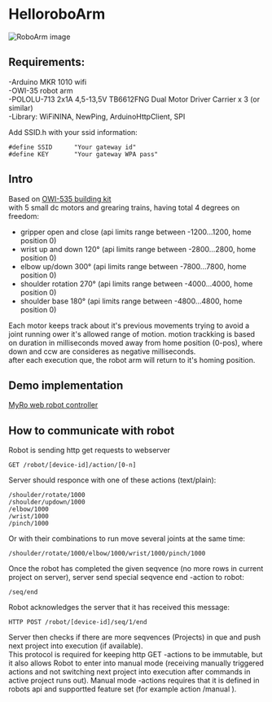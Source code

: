 # HelloroboArm

![RoboArm image](http://robo.sukelluspaikka.fi/images/RoboArm.jpg)

## Requirements:   

-Arduino MKR 1010 wifi   
-OWI-35 robot arm   
-POLOLU-713 2x1A 4,5-13,5V TB6612FNG Dual Motor Driver Carrier x 3 (or similar)   
-Library:  WiFiNINA, NewPing, ArduinoHttpClient, SPI   


   
Add SSID.h with your ssid information:   

```
#define SSID      "Your gateway id"   
#define KEY       "Your gateway WPA pass"   
```

## Intro

Based on  [OWI-535 building kit](https://owirobot.com/robotic-arm-edge/)   
    with 5 small dc motors and grearing trains, having total 4 degrees on freedom:   
- gripper open and close  (api limits range between -1200...1200, home position 0)  
- wrist up and down 120°  (api limits range between -2800...2800, home position 0)  
- elbow up/down 300°  (api limits range between -7800...7800, home position 0)  
- shoulder rotation 270°  (api limits range between -4000...4000, home position 0) 
- shoulder base 180°  (api limits range between -4800...4800, home position 0)  

Each motor keeps track about it's previous movements trying to avoid a joint running ower it's allowed range of motion.
motion trackking is based on duration in milliseconds moved away from home position (0-pos), where down and ccw are consideres as negative milliseconds.  
after each execution que, the robot arm will return to it's homing position.  

## Demo implementation
[MyRo web robot controller](https://robo.sukelluspaikka.fi)

## How to communicate with robot

Robot is sending http get requests to webserver 
```
GET /robot/[device-id]/action/[0-n]
```
Server should responce with one of these actions (text/plain):  
```
/shoulder/rotate/1000
/shoulder/updown/1000	
/elbow/1000	
/wrist/1000	
/pinch/1000	

```

Or with their combinations to run move several joints at the same time:   

```
/shoulder/rotate/1000/elbow/1000/wrist/1000/pinch/1000

```

Once the robot has completed the given seqvence (no more  rows in current project on server), server send special seqvence end -action to robot:     

```
/seq/end

```

 Robot acknowledges the server that it has received this message:   

```
HTTP POST /robot/[device-id]/seq/1/end   
```

Server then checks if there are more seqvences (Projects) in que and push next project into execution (if available).   
This protocol is required for keeping http GET -actions to be immutable, but it also allows Robot to enter into manual mode (receiving manually triggered actions and not switching next project into execution after commands in active project runs out). Manual mode -actions requires that it is defined in robots api and supportted feature set (for example action /manual ).  



